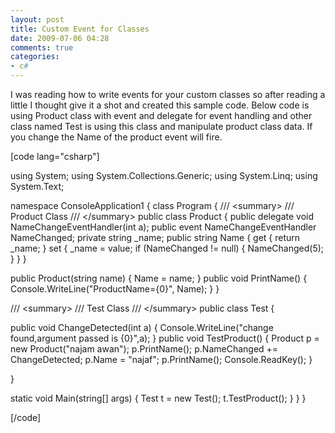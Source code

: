 ```yaml
---
layout: post
title: Custom Event for Classes
date: 2009-07-06 04:28
comments: true
categories:
- c#
---
```

I was reading how to write events for your custom classes so after reading a little I thought give it a shot and created this sample code. Below code is using Product class with event and delegate for event handling and other class named Test is using this class and manipulate product class data. If you change the Name of the product event will fire.

[code lang="csharp"]

using System;
using System.Collections.Generic;
using System.Linq;
using System.Text;

namespace ConsoleApplication1
{
class Program
{
/// &lt;summary&gt;
/// Product Class
/// &lt;/summary&gt;
public class Product
{
public delegate void NameChangeEventHandler(int a);
public event NameChangeEventHandler NameChanged;
private string _name;
public string Name
{
get
{
return _name;
}
set
{
_name = value;
if (NameChanged != null)
{
NameChanged(5);
}
}
}

public Product(string name)
{
Name = name;
}
public void PrintName()
{
Console.WriteLine("ProductName={0}", Name);
}
}

/// &lt;summary&gt;
/// Test Class
/// &lt;/summary&gt;
public class Test
{

public void ChangeDetected(int a)
{
Console.WriteLine("change found,argument passed is {0}",a);
}
public void TestProduct()
{
Product p = new Product("najam awan");
p.PrintName();
p.NameChanged += ChangeDetected;
p.Name = "najaf";
p.PrintName();
Console.ReadKey();
}

}

static void Main(string[] args)
{
Test t = new Test();
t.TestProduct();
}
}
}

[/code]
